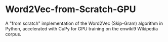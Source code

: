 # Word2Vec-from-Scratch-GPU
A "from scratch" implementation of the Word2Vec (Skip-Gram) algorithm in Python, accelerated with CuPy for GPU training on the enwiki9 Wikipedia corpus.
